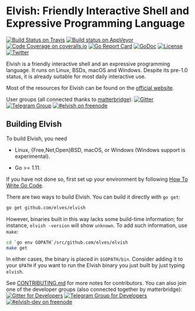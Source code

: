 # Elvish: Friendly Interactive Shell and Expressive Programming Language

[![Build Status on Travis](https://img.shields.io/travis/elves/elvish.svg?logo=travis&label=linux%20%26%20macOS)](https://travis-ci.org/elves/elvish)
[![Build status on AppVeyor](https://img.shields.io/appveyor/ci/xiaq/elvish.svg?logo=appveyor&label=windows)](https://ci.appveyor.com/project/xiaq/elvish) <!-- [![Build Status on VSTS](https://img.shields.io/vso/build/xiaq/13c48a6c-b2dc-472e-af6c-169bf448f8e6/1.svg?logo=tfs&label=macOS)](https://xiaq.visualstudio.com/elvish/_build)
[![Code Coverage on codecov.io](https://img.shields.io/codecov/c/github/elves/elvish.svg?label=codecov)](https://codecov.io/gh/elves/elvish) -->
[![Code Coverage on coveralls.io](https://img.shields.io/coveralls/github/elves/elvish.svg?label=coveralls)](https://coveralls.io/github/elves/elvish)
[![Go Report Card](https://goreportcard.com/badge/github.com/elves/elvish)](https://goreportcard.com/report/github.com/elves/elvish)
[![GoDoc](https://img.shields.io/badge/godoc-api-blue.svg)](https://godoc.elv.sh)
[![License](https://img.shields.io/badge/BSD-2--clause-blue.svg)](https://github.com/elves/elvish/blob/master/LICENSE)
[![Twitter](https://img.shields.io/twitter/url/http/shields.io.svg?style=social)](https://twitter.com/RealElvishShell)

Elvish is a friendly interactive shell and an expressive programming language.
It runs on Linux, BSDs, macOS and Windows. Despite its pre-1.0 status, it is
already suitable for most daily interactive use.

Most of the resources for Elvish can be found on the [official website](https://elv.sh).

User groups (all connected thanks to [matterbridge](https://github.com/42wim/matterbridge/)):
[![Gitter](https://img.shields.io/badge/gitter-elves/elvish-blue.svg?logo=gitter-white)](https://gitter.im/elves/elvish)
[![Telegram Group](https://img.shields.io/badge/telegram-@elvish-blue.svg)](https://telegram.me/elvish)
[![#elvish on freenode](https://img.shields.io/badge/freenode-%23elvish-blue.svg)](https://webchat.freenode.net/?channels=elvish)

## Building Elvish

To build Elvish, you need

*   Linux, {Free,Net,Open}BSD, macOS, or Windows (Windows support is experimental).

*   Go >= 1.11.

If you have not done so, first set up your environment by following [How To Write Go Code](http://golang.org/doc/code.html).

There are two ways to build Elvish. You can build it directly with `go get`:

```sh
go get github.com/elves/elvish
```

However, binaries built in this way lacks some build-time information; for instance, `elvish -version` will show `unknown`. To add such information, use `make`:

```sh
cd `go env GOPATH`/src/github.com/elves/elvish
make get
```

In either cases, the binary is placed in `$GOPATH/bin`. Consider adding it to your `$PATH` if you want to run the Elvish binary you just built by just typing `elvish`.

See [CONTRIBUTING.md](CONTRIBUTING.md) for more notes for contributors.
You can also join one of the developer groups (also connected together by
matterbridge):
[![Gitter for Developers](https://img.shields.io/badge/gitter-elves/elvish--dev-000000.svg?logo=gitter-white)](https://gitter.im/elves/elvish-dev)
[![Telegram Group for Developers](https://img.shields.io/badge/telegram-@elvish__dev-000000.svg)](https://telegram.me/elvish_dev)
[![#elvish-dev on freenode](https://img.shields.io/badge/freenode-%23elvish--dev-000000.svg)](https://webchat.freenode.net/?channels=elvish-dev)
